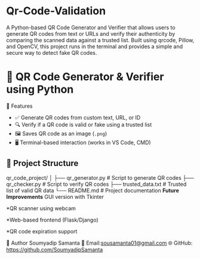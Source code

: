 # Qr-Code-Validation
A Python-based QR Code Generator and Verifier that allows users to generate QR codes from text or URLs and verify their authenticity by comparing the scanned data against a trusted list. Built using qrcode, Pillow, and OpenCV, this project runs in the terminal and provides a simple and secure way to detect fake QR codes.
# 🔐 QR Code Generator & Verifier using Python
🚀 Features
- ✅ Generate QR codes from custom text, URL, or ID
- 🔍 Verify if a QR code is valid or fake using a trusted list
- 🖼 Saves QR code as an image (`.png`)
- 🖥 Terminal-based interaction (works in VS Code, CMD)
## 📁 Project Structure

qr_code_project/
│
├── qr_generator.py # Script to generate QR codes
├── qr_checker.py # Script to verify QR codes
├── trusted_data.txt # Trusted list of valid QR data
└── README.md # Project documentation
**Future Improvements**
GUI version with Tkinter

*QR scanner using webcam

*Web-based frontend (Flask/Django)

*QR code expiration support

🤝 Author
Soumyadip Samanta
📧 Email:sousamanta01@gmail.com
🌐 GitHub: https://github.com/SoumyadipSamanta
